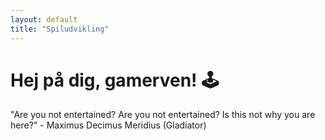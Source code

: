 ```yaml
---
layout: default
title: "Spiludvikling"
---
```


# Hej på dig, gamerven! 🕹️

"Are you not entertained? Are you not entertained? Is this not why you are here?" - Maximus Decimus Meridius (Gladiator)
